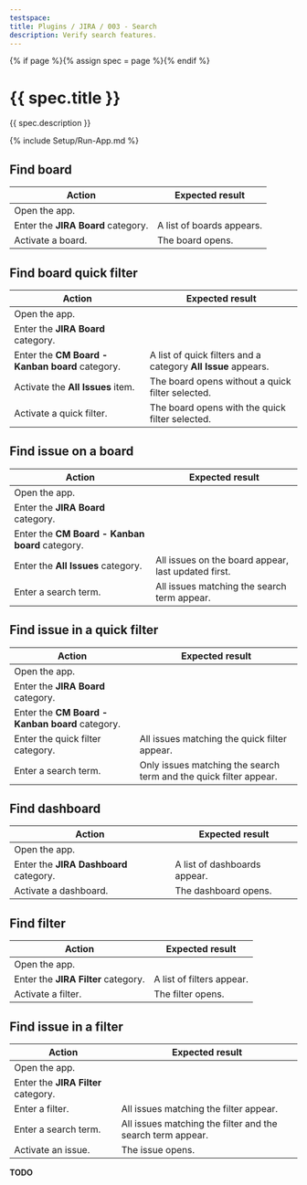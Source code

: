 ```yaml
---
testspace:
title: Plugins / JIRA / 003 - Search
description: Verify search features.
---
```


{% if page %}{% assign spec = page %}{% endif %}

# {{ spec.title }}

{{ spec.description }}

{% include Setup/Run-App.md %}

## Find board

| Action                             | Expected result           |
| ---------------------------------- | ------------------------- |
| Open the app.                      |                           |
| Enter the **JIRA Board** category. | A list of boards appears. |
| Activate a board.                  | The board opens.          |

## Find board quick filter

| Action                                          | Expected result                                               |
| ----------------------------------------------- | ------------------------------------------------------------- |
| Open the app.                                   |                                                               |
| Enter the **JIRA Board** category.              |                                                               |
| Enter the **CM Board - Kanban board** category. | A list of quick filters and a category **All Issue** appears. |
| Activate the **All Issues** item.               | The board opens without a quick filter selected.              |
| Activate a quick filter.                        | The board opens with the quick filter selected.               |

## Find issue on a board

| Action                                          | Expected result                                     |
| ----------------------------------------------- | --------------------------------------------------- |
| Open the app.                                   |                                                     |
| Enter the **JIRA Board** category.              |                                                     |
| Enter the **CM Board - Kanban board** category. |                                                     |
| Enter the **All Issues** category.              | All issues on the board appear, last updated first. |
| Enter a search term.                            | All issues matching the search term appear.         |

## Find issue in a quick filter

| Action                                          | Expected result                                                   |
| ----------------------------------------------- | ----------------------------------------------------------------- |
| Open the app.                                   |                                                                   |
| Enter the **JIRA Board** category.              |                                                                   |
| Enter the **CM Board - Kanban board** category. |                                                                   |
| Enter the quick filter category.                | All issues matching the quick filter appear.                      |
| Enter a search term.                            | Only issues matching the search term and the quick filter appear. |

## Find dashboard

| Action                                 | Expected result              |
| -------------------------------------- | ---------------------------- |
| Open the app.                          |                              |
| Enter the **JIRA Dashboard** category. | A list of dashboards appear. |
| Activate a dashboard.                  | The dashboard opens.         |

## Find filter

| Action                              | Expected result           |
| ----------------------------------- | ------------------------- |
| Open the app.                       |                           |
| Enter the **JIRA Filter** category. | A list of filters appear. |
| Activate a filter.                  | The filter opens.         |

## Find issue in a filter

| Action                              | Expected result                                            |
| ----------------------------------- | ---------------------------------------------------------- |
| Open the app.                       |                                                            |
| Enter the **JIRA Filter** category. |                                                            |
| Enter a filter.                     | All issues matching the filter appear.                     |
| Enter a search term.                | All issues matching the filter and the search term appear. |
| Activate an issue.                  | The issue opens.                                           |

**TODO**
